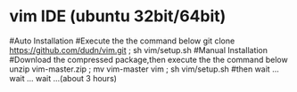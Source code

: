 # vim IDE (ubuntu 32bit/64bit)
#Auto Installation 
#Execute the the command below
git clone https://github.com/dudn/vim.git ; sh vim/setup.sh
#Manual Installation
#Download the compressed package,then execute the the command below
unzip vim-master.zip ; mv vim-master vim ; sh vim/setup.sh
#then wait ... wait ... wait ...(about 3 hours)
